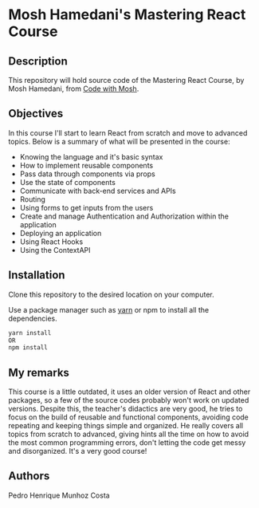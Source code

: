# Mosh Hamedani's Mastering React Course

## Description

This repository will hold source code of the Mastering React Course, by Mosh Hamedani, from [Code with Mosh](https://codewithmosh.com/).

## Objectives

In this course I'll start to learn React from scratch and move to advanced topics. Below is a summary of what will be presented in the course:

- Knowing the language and it's basic syntax
- How to implement reusable components
- Pass data through components via props
- Use the state of components
- Communicate with back-end services and APIs
- Routing
- Using forms to get inputs from the users
- Create and manage Authentication and Authorization within the application
- Deploying an application
- Using React Hooks
- Using the ContextAPI

## Installation

Clone this repository to the desired location on your computer.

Use a package manager such as [yarn](https://yarnpkg.com/) or npm to install all the dependencies.

```bash
yarn install
OR
npm install
```

## My remarks

This course is a little outdated, it uses an older version of React and other packages, so a few of the source codes probably won't work on updated versions. Despite this, the teacher's didactics are very good, he tries to focus on the build of reusable and functional components, avoiding code repeating and keeping things simple and organized. He really covers all topics from scratch to advanced, giving hints all the time on how to avoid the most common programming errors, don't letting the code get messy and disorganized. It's a very good course!

## Authors

Pedro Henrique Munhoz Costa
